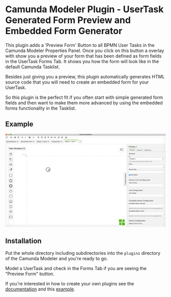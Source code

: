# Camunda Modeler Plugin - UserTask Generated Form Preview and Embedded Form Generator

This plugin adds a 'Preview Form' Button to all BPMN User Tasks in the Camunda Modeler Properties Panel.
Once you click on this button a overlay with show you a preview of your form that has been defined as form fields in the UserTask Forms Tab. It shows you how the form will look like in the default Camunda Tasklist.

Besides just giving you a preview, this plugin automatically generates HTML source code that you will need to create an embedded form for your UserTask.

So this plugin is the perfect fit if you often start with simple generated form fields and then want to make them more advanced by using the embedded forms functionality in the Tasklist.



## Example

![Plugin Example](plugin-example.gif)

## Installation

Put the whole directory including subdirectories into the `plugins` directory of the Camunda Modeler and you're ready to go.

Model a UserTask and check in the Forms Tab if you are seeing the "Preview Form" button.

If you're interested in how to create your own plugins see the [documentation](https://github.com/camunda/camunda-modeler/tree/develop/docs/plugins/README.md) and this [example](https://github.com/camunda/camunda-modeler-plugin-example).